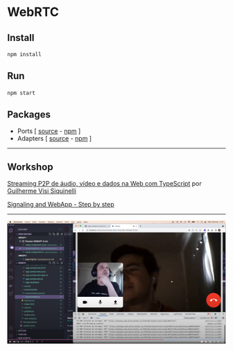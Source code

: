 # WebRTC



## Install

```sh
npm install
```

## Run
```sh
npm start
```

## Packages

- Ports [ [source](libs/ports/src/lib) -  [npm](https://www.npmjs.com/package/@webp2p/ports) ]
- Adapters [ [source](libs/adapters/src/lib) - [npm](https://www.npmjs.com/package/@webp2p/adapters) ]

---

## Workshop
[Streaming P2P de áudio, vídeo e dados na Web com TypeScript](https://www.codecon.dev/workshops/webtrc) por [Guilherme Visi Siquinelli](https://guiseek.dev)


[Signaling and WebApp - Step by step](docs/PORTS.md)

---

[
  ![Demo Workshop WebRTC 'Demo Workshop WebRTC'](docs/demo.png)
](https://youtu.be/DHyFewCiOLs)

